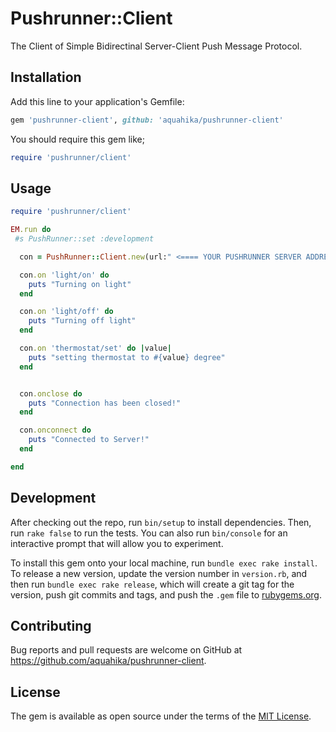 # Pushrunner::Client

The Client of Simple Bidirectinal Server-Client Push Message Protocol.

## Installation

Add this line to your application's Gemfile:

```ruby
gem 'pushrunner-client', github: 'aquahika/pushrunner-client'
```

You should require this gem like;

```ruby
require 'pushrunner/client'
```


## Usage

```ruby
require 'pushrunner/client'

EM.run do
 #s PushRunner::set :development

  con = PushRunner::Client.new(url:" <==== YOUR PUSHRUNNER SERVER ADDRESS ====> ",ping_interval:5,timeout:8)

  con.on 'light/on' do
    puts "Turning on light"
  end

  con.on 'light/off' do
    puts "Turning off light"
  end  

  con.on 'thermostat/set' do |value|
    puts "setting thermostat to #{value} degree"
  end


  con.onclose do
    puts "Connection has been closed!"
  end

  con.onconnect do
    puts "Connected to Server!"
  end

end

```

## Development

After checking out the repo, run `bin/setup` to install dependencies. Then, run `rake false` to run the tests. You can also run `bin/console` for an interactive prompt that will allow you to experiment.

To install this gem onto your local machine, run `bundle exec rake install`. To release a new version, update the version number in `version.rb`, and then run `bundle exec rake release`, which will create a git tag for the version, push git commits and tags, and push the `.gem` file to [rubygems.org](https://rubygems.org).

## Contributing

Bug reports and pull requests are welcome on GitHub at https://github.com/aquahika/pushrunner-client.


## License

The gem is available as open source under the terms of the [MIT License](http://opensource.org/licenses/MIT).

